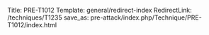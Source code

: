Title: PRE-T1012
Template: general/redirect-index
RedirectLink: /techniques/T1235
save_as: pre-attack/index.php/Technique/PRE-T1012/index.html